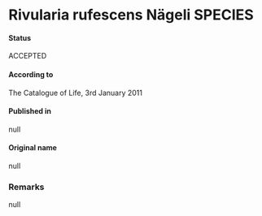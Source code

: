 # Rivularia rufescens Nägeli SPECIES

#### Status
ACCEPTED

#### According to
The Catalogue of Life, 3rd January 2011

#### Published in
null

#### Original name
null

### Remarks
null